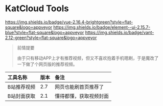 # KatCloud Tools

https://img.shields.io/badge/vue-2.16.4-brightgreen?style=flat-square&logo=appveyor  https://img.shields.io/badge/element--ui-2.15.7-blue?style=flat-square&logo=appveyor https://img.shields.io/badge/vant-2.12-green?style=flat-square&logo=appveyor

> 前情提要
>
> 由于只有移动APP上才有推荐视频，但又不喜欢抱着手机嗯刷，于是魔改了一下做了个网页版的推荐视频。

| 工具名称 | 版本 | 备注 |
|  :---  | :---  |  :---  |
| B站推荐视频 | 2.7 | 网页也能刷首页推荐了 |
| B站封面获取 | 2.1 | 懂得都懂，获取视频封面 |

